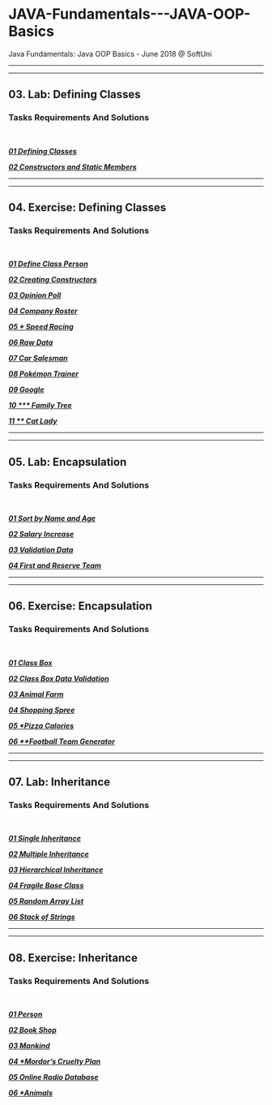 JAVA-Fundamentals---JAVA-OOP-Basics
===================================

Java Fundamentals: Java OOP Basics - June 2018 @ SoftUni

---
---

## 03. Lab: Defining Classes

### Tasks Requirements And Solutions
<br>

***<a title="01 Defining Classes" href="https://github.com/TsvetanNikolov123/Java---OOP-Basics/tree/master/3%20DEFINING%20CLASSES#0301-defining-classes">01 Defining Classes</a>***

***<a title="02 Constructors and Static Members" href="https://github.com/TsvetanNikolov123/Java---OOP-Basics/tree/master/3%20DEFINING%20CLASSES#0302-constructors-and-static-members">02 Constructors and Static Members</a>***

---
---

## 04. Exercise: Defining Classes

### Tasks Requirements And Solutions
<br>

***<a title="01 Define Class Person" href="https://github.com/TsvetanNikolov123/Java---OOP-Basics/tree/master/4%20EXERCISE%20DEFINING%20CLASSES#0401-define-class-person">01 Define Class Person</a>***

***<a title="02 Creating Constructors" href="https://github.com/TsvetanNikolov123/Java---OOP-Basics/tree/master/4%20EXERCISE%20DEFINING%20CLASSES#0402-creating-constructors">02 Creating Constructors</a>***

***<a title="03 Opinion Poll" href="https://github.com/TsvetanNikolov123/Java---OOP-Basics/tree/master/4%20EXERCISE%20DEFINING%20CLASSES#0403-opinion-poll">03 Opinion Poll</a>***

***<a title="04 Company Roster" href="https://github.com/TsvetanNikolov123/Java---OOP-Basics/tree/master/4%20EXERCISE%20DEFINING%20CLASSES#0404-company-roster">04 Company Roster</a>***

***<a title="05 * Speed Racing" href="https://github.com/TsvetanNikolov123/Java---OOP-Basics/tree/master/4%20EXERCISE%20DEFINING%20CLASSES#0405--speed-racing">05 * Speed Racing</a>***

***<a title="06 Raw Data" href="https://github.com/TsvetanNikolov123/Java---OOP-Basics/tree/master/4%20EXERCISE%20DEFINING%20CLASSES#0406-raw-data">06 Raw Data</a>***

***<a title="07 Car Salesman" href="https://github.com/TsvetanNikolov123/Java---OOP-Basics/tree/master/4%20EXERCISE%20DEFINING%20CLASSES#0407-car-salesman">07 Car Salesman</a>***

***<a title="08 Pokémon Trainer" href="https://github.com/TsvetanNikolov123/Java---OOP-Basics/tree/master/4%20EXERCISE%20DEFINING%20CLASSES#0408-pok%C3%A9mon-trainer">08 Pokémon Trainer</a>***

***<a title="09 Google" href="https://github.com/TsvetanNikolov123/Java---OOP-Basics/tree/master/4%20EXERCISE%20DEFINING%20CLASSES#0409-google">09 Google</a>***

***<a title="10 *** Family Tree" href="https://github.com/TsvetanNikolov123/Java---OOP-Basics/tree/master/4%20EXERCISE%20DEFINING%20CLASSES#0410--family-tree">10 *** Family Tree</a>***

***<a title="11 ** Cat Lady" href="https://github.com/TsvetanNikolov123/Java---OOP-Basics/tree/master/4%20EXERCISE%20DEFINING%20CLASSES#0511--cat-lady">11 ** Cat Lady</a>***

---
---

## 05. Lab: Encapsulation

### Tasks Requirements And Solutions
<br>

***<a title="01 Sort by Name and Age" href="https://github.com/TsvetanNikolov123/Java---OOP-Basics/tree/master/5%20ENCAPSULATION#0501-sort-by-name-and-age">01 Sort by Name and Age</a>***

***<a title="02 Salary Increase" href="https://github.com/TsvetanNikolov123/Java---OOP-Basics/tree/master/5%20ENCAPSULATION#0502-salary-increase">02 Salary Increase</a>***

***<a title="03 Validation Data" href="https://github.com/TsvetanNikolov123/Java---OOP-Basics/tree/master/5%20ENCAPSULATION#0503-validation-data">03 Validation Data</a>***

***<a title="04 First and Reserve Team" href="https://github.com/TsvetanNikolov123/Java---OOP-Basics/tree/master/5%20ENCAPSULATION#0504-first-and-reserve-team">04 First and Reserve Team</a>***

---
---

## 06. Exercise: Encapsulation

### Tasks Requirements And Solutions
<br>

***<a title="01 Class Box" href="https://github.com/TsvetanNikolov123/Java---OOP-Basics/tree/master/6%20EXERCISE%20ENCAPSULATION#0601-class-box">01 Class Box</a>***

***<a title="02 Class Box Data Validation" href="https://github.com/TsvetanNikolov123/Java---OOP-Basics/tree/master/6%20EXERCISE%20ENCAPSULATION#0602-class-box-data-validation">02 Class Box Data Validation</a>***

***<a title="03 Animal Farm" href="https://github.com/TsvetanNikolov123/Java---OOP-Basics/tree/master/6%20EXERCISE%20ENCAPSULATION#0603-animal-farm">03 Animal Farm</a>***

***<a title="04 Shopping Spree" href="https://github.com/TsvetanNikolov123/Java---OOP-Basics/tree/master/6%20EXERCISE%20ENCAPSULATION#0604-shopping-spree">04 Shopping Spree</a>***

***<a title="05 *Pizza Calories" href="https://github.com/TsvetanNikolov123/Java---OOP-Basics/tree/master/6%20EXERCISE%20ENCAPSULATION#0605-pizza-calories">05 \*Pizza Calories</a>***

***<a title="06 **Football Team Generator" href="https://github.com/TsvetanNikolov123/Java---OOP-Basics/tree/master/6%20EXERCISE%20ENCAPSULATION#0506-football-team-generator">06 \*\*Football Team Generator</a>***

---
---

## 07. Lab: Inheritance

### Tasks Requirements And Solutions
<br>

***<a title="01 Single Inheritance" href="https://github.com/TsvetanNikolov123/Java---OOP-Basics/tree/master/7%20INHERITANCE#0701-single-inheritance">01 Single Inheritance</a>***

***<a title="02 Multiple Inheritance" href="https://github.com/TsvetanNikolov123/Java---OOP-Basics/tree/master/7%20INHERITANCE#0702-multiple-inheritance">02 Multiple Inheritance</a>***

***<a title="03 Hierarchical Inheritance" href="https://github.com/TsvetanNikolov123/Java---OOP-Basics/tree/master/7%20INHERITANCE#0703-hierarchical-inheritance">03 Hierarchical Inheritance</a>***

***<a title="04 Fragile Base Class" href="https://github.com/TsvetanNikolov123/Java---OOP-Basics/tree/master/7%20INHERITANCE#0704-fragile-base-class">04 Fragile Base Class</a>***

***<a title="05 Random Array List" href="https://github.com/TsvetanNikolov123/Java---OOP-Basics/tree/master/7%20INHERITANCE#0705-random-array-list">05 Random Array List</a>***

***<a title="06 Stack of Strings" href="https://github.com/TsvetanNikolov123/Java---OOP-Basics/tree/master/7%20INHERITANCE#0706-stack-of-strings">06 Stack of Strings</a>***

---
---

## 08. Exercise: Inheritance

### Tasks Requirements And Solutions
<br>

***<a title="01 Person" href="https://github.com/TsvetanNikolov123/Java---OOP-Basics/tree/master/8%20EXERCISE%20INHERITANCE#0801-person">01 Person</a>***

***<a title="02 Book Shop" href="https://github.com/TsvetanNikolov123/Java---OOP-Basics/tree/master/8%20EXERCISE%20INHERITANCE#0802-book-shop">02 Book Shop</a>***

***<a title="03 Mankind" href="https://github.com/TsvetanNikolov123/Java---OOP-Basics/tree/master/8%20EXERCISE%20INHERITANCE#0803-mankind">03 Mankind</a>***

***<a title="04 *Mordor’s Cruelty Plan" href="https://github.com/TsvetanNikolov123/Java---OOP-Basics/tree/master/8%20EXERCISE%20INHERITANCE#0804-mordors-cruelty-plan">04 \*Mordor’s Cruelty Plan</a>***

***<a title="05 Online Radio Database" href="https://github.com/TsvetanNikolov123/Java---OOP-Basics/tree/master/8%20EXERCISE%20INHERITANCE#0805-online-radio-database">05 Online Radio Database</a>***

***<a title="06 *Animals" href="https://github.com/TsvetanNikolov123/Java---OOP-Basics/tree/master/8%20EXERCISE%20INHERITANCE#0806-animals">06 \*Animals</a>***


